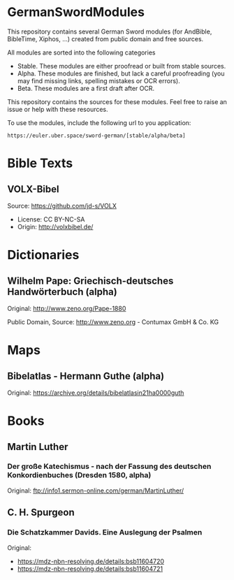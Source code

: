 # GermanSwordModules

This repository contains several German Sword modules (for AndBible, BibleTime, Xiphos, ...) created from public domain and free sources. 

All modules are sorted into the following categories

* Stable. These modules are either proofread or built from stable sources.
* Alpha. These modules are finished, but lack a careful proofreading (you may find missing links, spelling mistakes or OCR errors).
* Beta. These modules are a first draft after OCR.

This repository contains the sources for these modules. Feel free to raise an issue or help with these resources.

To use the modules, include the following url to you application:

```
https://euler.uber.space/sword-german/[stable/alpha/beta]
```

# Bible Texts

## VOLX-Bibel

Source: https://github.com/jd-s/VOLX
*  License: CC BY-NC-SA
* Origin: http://volxbibel.de/


# Dictionaries 

## Wilhelm Pape: Griechisch-deutsches Handwörterbuch (alpha)

Original: http://www.zeno.org/Pape-1880

Public Domain, Source: http://www.zeno.org - Contumax GmbH & Co. KG 


# Maps

## Bibelatlas - Hermann Guthe (alpha)

Original: https://archive.org/details/bibelatlasin21ha0000guth

# Books

## Martin Luther
### Der große Katechismus - nach der Fassung des deutschen Konkordienbuches (Dresden 1580, alpha)

Original: ftp://info1.sermon-online.com/german/MartinLuther/

## C. H. Spurgeon

### Die Schatzkammer Davids. Eine Auslegung der Psalmen 
Original:
* https://mdz-nbn-resolving.de/details:bsb11604720
* https://mdz-nbn-resolving.de/details:bsb11604721
